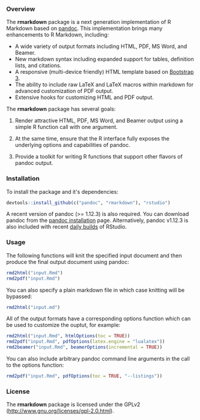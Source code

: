 
### Overview

The **rmarkdown** package is a next generation implementation of R Markdown based on [pandoc](http://johnmacfarlane.net/pandoc/). This implementation brings many enhancements to R Markdown, including:

* A wide variety of output formats including HTML, PDF, MS Word, and Beamer.
* New markdown syntax including expanded support for tables, definition lists, and citations.
* A responsive (multi-device friendly) HTML template based on [Bootstrap 3](http://getbootstrap.com).
* The ability to include raw LaTeX and LaTeX macros within markdown for advanced customization of PDF output.
* Extensive hooks for customizing HTML and PDF output.

The **rmarkdown** package has several goals:

1. Render attractive HTML, PDF, MS Word, and Beamer output using a simple R function call with one argument.

2. At the same time, ensure that the R interface fully exposes the underlying options and capabilities of pandoc.

3. Provide a toolkit for writing R functions that support other flavors of pandoc output.

### Installation

To install the package and it's dependencies:

```r
devtools::install_github(c("pandoc", "rmarkdown"), "rstudio")
```

A recent version of pandoc (>= 1.12.3) is also required. You can download pandoc from the [pandoc installation](http://johnmacfarlane.net/pandoc/installing.html) page. Alternatively, pandoc v1.12.3 is also included with recent [daily builds](http://www.rstudio.org/download/daily) of RStudio.

### Usage

The following functions will knit the specified input document and then produce the final output document using pandoc:

```r
rmd2html("input.Rmd")
rmd2pdf("input.Rmd")
```

You can also specify a plain markdown file in which case knitting will be bypassed:

```r
rmd2html("input.md")
```

All of the output formats have a corresponding options function which can be used to customize the ouptut, for example:

```r
rmd2html("input.Rmd", htmlOptions(toc = TRUE))
rmd2pdf("input.Rmd", pdfOptions(latex.engine = "lualatex"))
rmd2beamer("input.Rmd", beamerOptions(incremental = TRUE))
```

You can also include arbitrary pandoc command line arguments in the call to the options function:

```r
rmd2pdf("input.Rmd", pdfOptions(toc = TRUE, "--listings"))
```

### License

The **rmarkdown** package is licensed under the GPLv2 (http://www.gnu.org/licenses/gpl-2.0.html).






